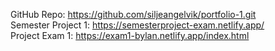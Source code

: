 GitHub Repo: https://github.com/siljeangelvik/portfolio-1.git <br>
Semester Project 1: https://semesterproject-exam.netlify.app/ <br>
Project Exam 1: https://exam1-bylan.netlify.app/index.html <br>


